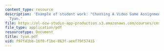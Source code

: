 ```yaml
---
content_type: resource
description: 'Example of student work: "Choosing A Video Game Assignment" by Karena
  Tyan.'
file: https://ol-ocw-studio-app-production.s3.amazonaws.com/courses/cms-600-videogame-theory-and-analysis-fall-2007/f97f41bb16f0f1be863faeef79f57415_tyan.pdf
file_type: application/pdf
resourcetype: Document
title: tyan.pdf
uid: f97f41bb-16f0-f1be-863f-aeef79f57415
---
```

